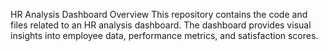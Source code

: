 HR Analysis Dashboard
Overview
This repository contains the code and files related to an HR analysis dashboard. The dashboard provides visual insights into employee data, performance metrics, and satisfaction scores.
